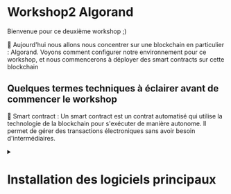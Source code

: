 # Workshop2 Algorand
Bienvenue pour ce deuxième workshop ;) 

🧵 Aujourd'hui nous allons nous concentrer sur une blockchain en particulier : Algorand. Voyons comment configurer notre environnement pour ce workshop, et nous commencerons à déployer des smart contracts sur cette blockchain 



## Quelques termes techniques à éclairer avant de commencer le workshop 
📌 Smart contract :  Un smart contract est un contrat automatisé qui utilise la technologie de la blockchain pour s'exécuter de manière autonome. Il permet de gérer des transactions électroniques sans avoir besoin d'intermédiaires.

<details>
  <summary><h1>Installation des logiciels principaux</h1></summary>
  
  - Installation de brew (pour mac / linux) 
  
```
cd /opt
/bin/bash -c "$(curl -fsSL https://raw.githubusercontent.com/Homebrew/install/HEAD/install.sh)"
export PATH=/opt/homebrew/bin:$PATH
export PATH=/opt/homebrew/sbin:$PATH
```
    
    - Installation de WSL (pour windows)
  
  Il est possible d'utiliser Homebrew (ou "brew" en anglais) sur Windows en utilisant la fonctionnalité Windows Subsystem for Linux (WSL). Cependant, il est important de noter que cela n'est pas pris en charge officiellement et que certains outils et paquets peuvent ne pas fonctionner comme prévu.

Pour installer WSL sur Windows, vous devez avoir la version 1607 ou ultérieure de Windows 10 et suivre ces étapes:

Ouvrez l'application Paramètres en appuyant sur la touche Windows + I

Cliquez sur "Apps"

Cliquez sur "Programmes et fonctionnalités"

Cliquez sur "Activer ou désactiver les fonctionnalités Windows"

Cochez la case "Windows Subsystem for Linux"

Cliquez sur "OK" et redémarrez votre ordinateur

  - Installation de Docker : https://docs.docker.com/compose/install/
  
  - Installation de python 3 
  
Pour Mac et Linux 
  
`brew install python3`

Pour Windows ( WSL ) 
  
`sudo apt-get update
sudo apt-get install python3`

ou 
`sudo apt-get install python`



  - Install sandbox
`git clone https://github.com/algorand/sandbox.git`

Changement des configuration pour tourner le code sandbox dans le project folder ( Dans le fichier sandbox/docker-compose sous les ports ) 
```
volumes:
- type: bind
  source: ../
  target: /data 
```

  Initialisation de sandbox
`./sandbox up -v`
`./sandbox enter algod`
